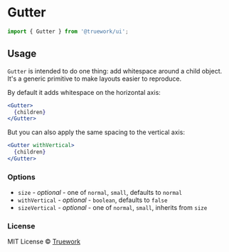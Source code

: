 # Gutter

```js
import { Gutter } from '@truework/ui';
```

## Usage

`Gutter` is intended to do one thing: add whitespace around a child object. It's a generic
primitive to make layouts easier to reproduce.

By default it adds whitespace on the horizontal axis:

```jsx
<Gutter>
  {children}
</Gutter>
```

But you can also apply the same spacing to the vertical axis:

```jsx
<Gutter withVertical>
  {children}
</Gutter>
```

### Options

- `size` - *optional* - one of `normal`, `small`, defaults to `normal`
- `withVertical` - *optional* - `boolean`, defaults to `false`
- `sizeVertical` - *optional* - one of `normal`, `small`, inherits from `size`

### License

MIT License © [Truework](https://truework.com)
